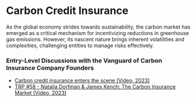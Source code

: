 # Carbon Credit Insurance

As the global economy strides towards sustainability, the carbon market has emerged as a critical mechanism for incentivizing reductions in greenhouse gas emissions. However, its nascent nature brings inherent volatilities and complexities, challenging entities to manage risks effectively. 


### Entry-Level Discussions with the Vanguard of Carbon Insurance Company Founders

- [Carbon credit insurance enters the scene (Video, 2023)](https://www.youtube.com/watch?v=3XlWJot2RAk)
- [TRP #58 - Natalia Dorfman & James Kench: The Carbon Insurance Market (Video, 2023)](https://www.youtube.com/watch?v=tY3Rt4H0rH0)
